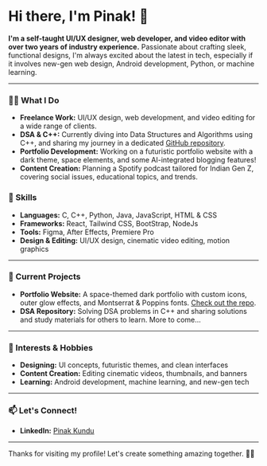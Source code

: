 # Hi there, I'm Pinak! 👋

**I'm a self-taught UI/UX designer, web developer, and video editor with over two years of industry experience.** Passionate about crafting sleek, functional designs, I'm always excited about the latest in tech, especially if it involves new-gen web design, Android development, Python, or machine learning. 

---

### 👨‍💻 What I Do
- **Freelance Work:** UI/UX design, web development, and video editing for a wide range of clients.
- **DSA & C++:** Currently diving into Data Structures and Algorithms using C++, and sharing my journey in a dedicated [GitHub repository](https://github.com/pinakkk/Dsa-Cpp).
- **Portfolio Development:** Working on a futuristic portfolio website with a dark theme, space elements, and some AI-integrated blogging features!
- **Content Creation:** Planning a Spotify podcast tailored for Indian Gen Z, covering social issues, educational topics, and trends.

### 🌟 Skills
- **Languages:** C, C++, Python, Java, JavaScript, HTML & CSS
- **Frameworks:** React, Tailwind CSS, BootStrap, NodeJs
- **Tools:** Figma, After Effects, Premiere Pro
- **Design & Editing:** UI/UX design, cinematic video editing, motion graphics

---

### 🚀 Current Projects
- **Portfolio Website:** A space-themed dark portfolio with custom icons, outer glow effects, and Montserrat & Poppins fonts. [Check out the repo](https://github.com/pinakkk/portfoliosite).
- **DSA Repository:** Solving DSA problems in C++ and sharing solutions and study materials for others to learn. 
More to come...
---

### 🎨 Interests & Hobbies
- **Designing:** UI concepts, futuristic themes, and clean interfaces
- **Content Creation:** Editing cinematic videos, thumbnails, and banners
- **Learning:** Android development, machine learning, and new-gen tech

---

### 📫 Let's Connect!
- **LinkedIn:** [Pinak Kundu](https://linkedin.com/in/pinakkk)

---

Thanks for visiting my profile! Let's create something amazing together. 🌌✨
